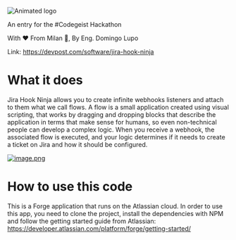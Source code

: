 ![Animated logo](https://media3.giphy.com/media/ml9MZkFIi5RAteL3JP/giphy.gif?cid=790b7611a387d8efcae23e57e8f98d7e10572d54e01713e3&rid=giphy.gif)


An entry for the #Codegeist Hackathon

With ❤ From Milan 🍕, By Eng. Domingo Lupo

Link: https://devpost.com/software/jira-hook-ninja

# What it does
Jira Hook Ninja allows you to create infinite webhooks listeners and attach to them what we call flows. A flow is a small application created using visual scripting, that works by dragging and dropping blocks that describe the application in terms that make sense for humans, so even non-technical people can develop a complex logic. When you receive a webhook, the associated flow is executed, and your logic determines if it needs to create a ticket on Jira and how it should be configured.

[![image.png](https://i.postimg.cc/0j3XnpmC/image.png)](https://postimg.cc/JHNQ4Hpy)

# How to use this code
This is a Forge application that runs on the Atlassian cloud. 
In order to use this app, you need to clone the project, install the
dependencies with NPM and follow the getting started guide from Atlassian: https://developer.atlassian.com/platform/forge/getting-started/


